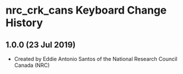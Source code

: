 nrc_crk_cans Keyboard Change History
====================================

1.0.0 (23 Jul 2019)
-------------------

* Created by Eddie Antonio Santos of the National Research Council Canada (NRC)
